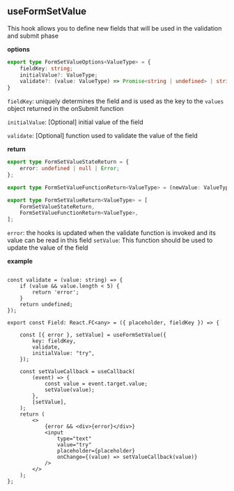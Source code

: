 
## useFormSetValue

This hook allows you to define new fields that will be used in the validation and submit phase

**options**

```ts
export type FormSetValueOptions<ValueType> = {
    fieldKey: string;
    initialValue?: ValueType;
    validate?: (value: ValueType) => Promise<string | undefined> | string | undefined;
}
```

`fieldKey`: uniquely determines the field and is used as the key to the `values` object returned in the onSubmit function 

`initialValue`: [Optional] initial value of the field

`validate`: [Optional] function used to validate the value of the field

**return**


```ts
export type FormSetValueStateReturn = {
    error: undefined | null | Error;
};

export type FormSetValueFunctionReturn<ValueType> = (newValue: ValueType) => void;

export type FormSetValueReturn<ValueType> = [
    FormSetValueStateReturn,
    FormSetValueFunctionReturn<ValueType>,
];
```

`error`: the hooks is updated when the validate function is invoked and its value can be read in this field
`setValue`: This function should be used to update the value of the field


**example**

```tsx

const validate = (value: string) => {
    if (value && value.length < 5) {
        return 'error';
    }
    return undefined;
});

export const Field: React.FC<any> = ({ placeholder, fieldKey }) => {

    const [{ error }, setValue] = useFormSetValue({
        key: fieldKey,
        validate,
        initialValue: "try",
    });

    const setValueCallback = useCallback(
        (event) => {
            const value = event.target.value;
            setValue(value);
        },
        [setValue],
    );
    return (
        <>
            {error && <div>{error}</div>}
            <input
                type="text"
                value="try"
                placeholder={placeholder}
                onChange={(value) => setValueCallback(value)}
            />
        </>
    );
};
```